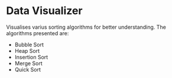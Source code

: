 # Data Visualizer
Visualises varius sorting algorithms for better understanding. 
The algorithms presented are:
<ul>
  <li>Bubble Sort</li>
  <li>Heap Sort </li>
  <li>Insertion Sort</li>
  <li>Merge Sort</li>
  <li>Quick Sort</li>
 </ul>
